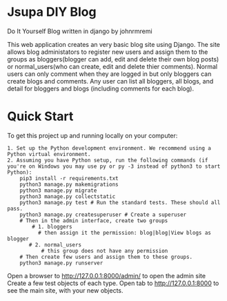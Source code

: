 # Jsupa DIY Blog
Do It Yourself Blog written in django by johnrmremi

This web application creates an very basic blog site using Django. The site allows blog administators to register new users and assign them to the groups as bloggers(blogger can add, edit and delete their own blog posts) or normal_users(who can create, edit and delete thier comments). Normal users can only comment when they are logged in but only bloggers can create blogs and comments. Any user can list all bloggers, all blogs, and detail for bloggers and blogs (including comments for each blog).

# Quick Start
To get this project up and running locally on your computer:

    1. Set up the Python development environment. We recommend using a Python virtual environment.
    2. Assuming you have Python setup, run the following commands (if you're on Windows you may use py or py -3 instead of python3 to start Python):
        pip3 install -r requirements.txt
        python3 manage.py makemigrations
        python3 manage.py migrate
        python3 manage.py collectstatic
        python3 manage.py test # Run the standard tests. These should all pass.
        python3 manage.py createsuperuser # Create a superuser
        # Then in the admin interface, create two groups
            # 1. bloggers
              # then assign it the permission: blog|blog|View blogs as blogger
           # 2. normal_users
               # this group does not have any permission
        # Then create few users and assign them to these groups.
        python3 manage.py runserver
Open a browser to http://127.0.0.1:8000/admin/ to open the admin site
Create a few test objects of each type.
Open tab to http://127.0.0.1:8000 to see the main site, with your new objects.